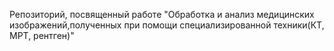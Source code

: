 Репозиторий, посвященный работе "Обработка и анализ медицинских изображений,полученных при помощи специализированной техники(КТ, МРТ, рентген)"
